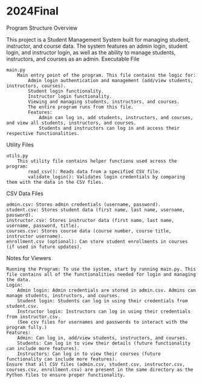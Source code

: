 # 2024Final
Program Structure Overview

This project is a Student Management System built for managing student, instructor, and course data. The system features an admin login, student login, and instructor login, as well as the ability to manage students, instructors, and courses as an admin.
Executable File

    main.py
        Main entry point of the program. This file contains the logic for:
            Admin login authentication and management (add/view students, instructors, courses).
            Student login functionality.
            Instructor login functionality.
            Viewing and managing students, instructors, and courses.
            The entire program runs from this file.
            Features:
                Admin can log in, add students, instructors, and courses, and view all students, instructors, and courses.
                Students and instructors can log in and access their respective functionalities.

Utility Files

    utils.py
        This utility file contains helper functions used across the program:
            read_csv(): Reads data from a specified CSV file.
            validate_login(): Validates login credentials by comparing them with the data in the CSV files.

CSV Data Files

    admin.csv: Stores admin credentials (username, password).
    student.csv: Stores student data (first name, last name, username, password).
    instructor.csv: Stores instructor data (first name, last name, username, password, title).
    courses.csv: Stores course data (course number, course title, instructor username).
    enrollment.csv (optional): Can store student enrollments in courses (if used in future updates).

Notes for Viewers

    Running the Program: To use the system, start by running main.py. This file contains all of the functionalities needed for login and managing the data.
    Login:
        Admin login: Admin credentials are stored in admin.csv. Admins can manage students, instructors, and courses.
        Student login: Students can log in using their credentials from student.csv.
        Instructor login: Instructors can log in using their credentials from instructor.csv.
        (See csv files for usernames and passwords to interact with the program fully.)
    Features:
        Admin: Can log in, add/view students, instructors, and courses.
        Students: Can log in to view their details (future functionality can include more features).
        Instructors: Can log in to view their courses (future functionality can include more features).
    Ensure that all CSV files (admin.csv, student.csv, instructor.csv, courses.csv, enrollment.csv) are present in the same directory as the Python files to ensure proper functionality.
